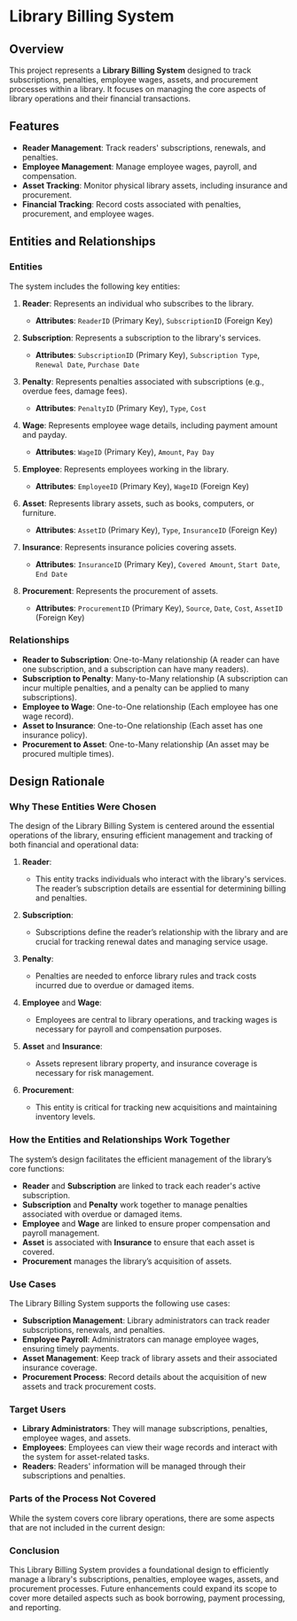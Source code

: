 # Library Billing System

## Overview
This project represents a **Library Billing System** designed to track subscriptions, penalties, employee wages, assets, and procurement processes within a library. It focuses on managing the core aspects of library operations and their financial transactions.

## Features
- **Reader Management**: Track readers' subscriptions, renewals, and penalties.
- **Employee Management**: Manage employee wages, payroll, and compensation.
- **Asset Tracking**: Monitor physical library assets, including insurance and procurement.
- **Financial Tracking**: Record costs associated with penalties, procurement, and employee wages.

## Entities and Relationships

### Entities
The system includes the following key entities:

1. **Reader**: Represents an individual who subscribes to the library.
   - **Attributes**: `ReaderID` (Primary Key), `SubscriptionID` (Foreign Key)

2. **Subscription**: Represents a subscription to the library's services.
   - **Attributes**: `SubscriptionID` (Primary Key), `Subscription Type`, `Renewal Date`, `Purchase Date`

3. **Penalty**: Represents penalties associated with subscriptions (e.g., overdue fees, damage fees).
   - **Attributes**: `PenaltyID` (Primary Key), `Type`, `Cost`

4. **Wage**: Represents employee wage details, including payment amount and payday.
   - **Attributes**: `WageID` (Primary Key), `Amount`, `Pay Day`

5. **Employee**: Represents employees working in the library.
   - **Attributes**: `EmployeeID` (Primary Key), `WageID` (Foreign Key)

6. **Asset**: Represents library assets, such as books, computers, or furniture.
   - **Attributes**: `AssetID` (Primary Key), `Type`, `InsuranceID` (Foreign Key)

7. **Insurance**: Represents insurance policies covering assets.
   - **Attributes**: `InsuranceID` (Primary Key), `Covered Amount`, `Start Date`, `End Date`

8. **Procurement**: Represents the procurement of assets.
   - **Attributes**: `ProcurementID` (Primary Key), `Source`, `Date`, `Cost`, `AssetID` (Foreign Key)

### Relationships
- **Reader to Subscription**: One-to-Many relationship (A reader can have one subscription, and a subscription can have many readers).
- **Subscription to Penalty**: Many-to-Many relationship (A subscription can incur multiple penalties, and a penalty can be applied to many subscriptions).
- **Employee to Wage**: One-to-One relationship (Each employee has one wage record).
- **Asset to Insurance**: One-to-One relationship (Each asset has one insurance policy).
- **Procurement to Asset**: One-to-Many relationship (An asset may be procured multiple times).

## Design Rationale

### Why These Entities Were Chosen
The design of the Library Billing System is centered around the essential operations of the library, ensuring efficient management and tracking of both financial and operational data:

1. **Reader**:
   - This entity tracks individuals who interact with the library's services. The reader’s subscription details are essential for determining billing and penalties.
   
2. **Subscription**:
   - Subscriptions define the reader’s relationship with the library and are crucial for tracking renewal dates and managing service usage.
   
3. **Penalty**:
   - Penalties are needed to enforce library rules and track costs incurred due to overdue or damaged items.
   
4. **Employee** and **Wage**:
   - Employees are central to library operations, and tracking wages is necessary for payroll and compensation purposes.

5. **Asset** and **Insurance**:
   - Assets represent library property, and insurance coverage is necessary for risk management.

6. **Procurement**:
   - This entity is critical for tracking new acquisitions and maintaining inventory levels.

### How the Entities and Relationships Work Together
The system’s design facilitates the efficient management of the library’s core functions:

- **Reader** and **Subscription** are linked to track each reader's active subscription.
- **Subscription** and **Penalty** work together to manage penalties associated with overdue or damaged items.
- **Employee** and **Wage** are linked to ensure proper compensation and payroll management.
- **Asset** is associated with **Insurance** to ensure that each asset is covered.
- **Procurement** manages the library’s acquisition of assets.

### Use Cases
The Library Billing System supports the following use cases:

- **Subscription Management**: Library administrators can track reader subscriptions, renewals, and penalties.
- **Employee Payroll**: Administrators can manage employee wages, ensuring timely payments.
- **Asset Management**: Keep track of library assets and their associated insurance coverage.
- **Procurement Process**: Record details about the acquisition of new assets and track procurement costs.

### Target Users
- **Library Administrators**: They will manage subscriptions, penalties, employee wages, and assets.
- **Employees**: Employees can view their wage records and interact with the system for asset-related tasks.
- **Readers**: Readers' information will be managed through their subscriptions and penalties.

### Parts of the Process Not Covered
While the system covers core library operations, there are some aspects that are not included in the current design:

### Conclusion
This Library Billing System provides a foundational design to efficiently manage a library's subscriptions, penalties, employee wages, assets, and procurement processes. Future enhancements could expand its scope to cover more detailed aspects such as book borrowing, payment processing, and reporting.


